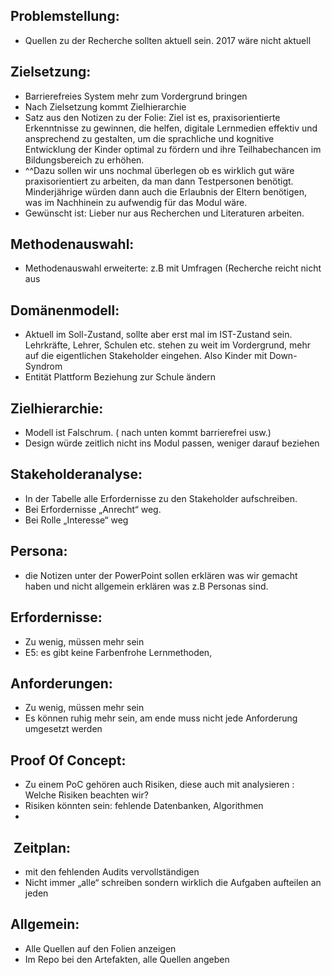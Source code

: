 ## Problemstellung:
- Quellen zu der Recherche sollten aktuell sein. 2017 wäre nicht aktuell

## Zielsetzung:
- Barrierefreies System mehr zum Vordergrund bringen
- Nach Zielsetzung kommt Zielhierarchie
- Satz aus den Notizen zu der Folie: Ziel ist es, praxisorientierte Erkenntnisse zu gewinnen, die helfen, digitale Lernmedien effektiv und ansprechend zu gestalten, um die sprachliche und kognitive Entwicklung der Kinder optimal zu fördern und ihre Teilhabechancen im Bildungsbereich zu erhöhen. 
- ^^Dazu sollen wir uns nochmal überlegen ob es wirklich gut wäre praxisorientiert zu arbeiten, da man dann Testpersonen benötigt. Minderjährige würden dann auch die Erlaubnis der Eltern benötigen, was im Nachhinein zu aufwendig für das Modul wäre. 
- Gewünscht ist: Lieber nur aus Recherchen und Literaturen arbeiten.

## Methodenauswahl:
- Methodenauswahl erweiterte: z.B mit Umfragen (Recherche reicht nicht aus

## Domänenmodell:
- Aktuell im Soll-Zustand, sollte aber erst mal im IST-Zustand sein. Lehrkräfte, Lehrer, Schulen etc. stehen zu weit im Vordergrund, mehr auf die eigentlichen Stakeholder eingehen. Also Kinder mit Down-Syndrom
- Entität Plattform Beziehung zur Schule ändern

## Zielhierarchie:
- Modell ist Falschrum. ( nach unten kommt barrierefrei usw.) 
- Design würde zeitlich nicht ins Modul passen, weniger darauf beziehen

## Stakeholderanalyse:
- In der Tabelle alle Erfordernisse zu den Stakeholder aufschreiben. 
- Bei Erfordernisse „Anrecht“ weg. 
- Bei Rolle „Interesse“ weg

## Persona:
- die Notizen unter der PowerPoint sollen erklären was wir gemacht haben und nicht allgemein erklären was z.B Personas sind.

## Erfordernisse:
- Zu wenig, müssen mehr sein
- E5: es gibt keine Farbenfrohe Lernmethoden,

## Anforderungen:
- Zu wenig, müssen mehr sein
- Es können ruhig mehr sein, am ende muss nicht jede Anforderung umgesetzt werden

## Proof Of Concept:
- Zu einem PoC gehören auch Risiken, diese auch mit analysieren : Welche Risiken beachten wir?
- Risiken könnten sein: fehlende Datenbanken, Algorithmen
- 
##  Zeitplan:
- mit den fehlenden Audits vervollständigen
- Nicht immer „alle“ schreiben sondern wirklich die Aufgaben aufteilen an jeden

## Allgemein: 
- Alle Quellen auf den Folien anzeigen
- Im Repo bei den Artefakten, alle Quellen angeben
